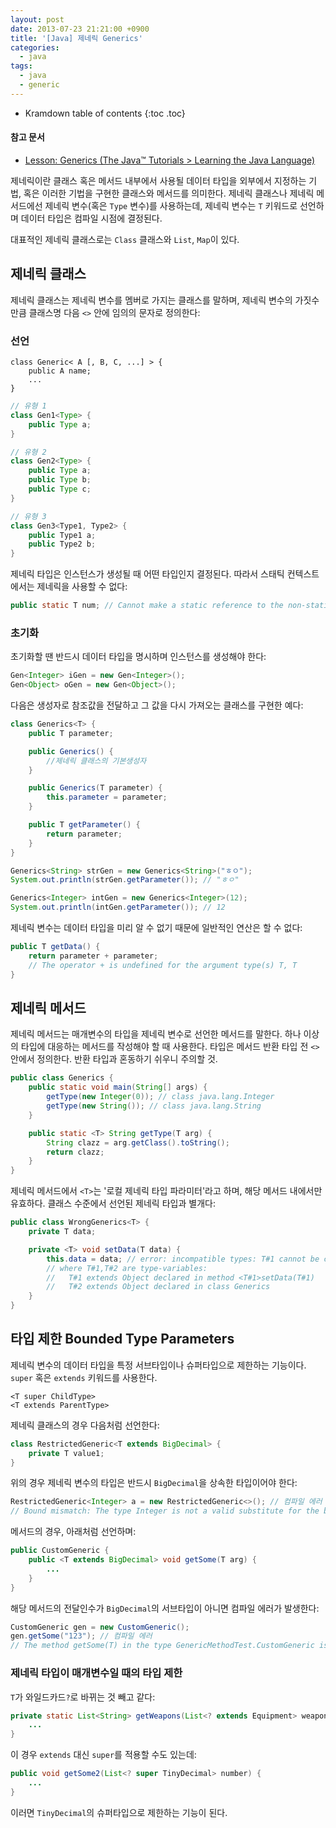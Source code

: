 ```yaml
---
layout: post
date: 2013-07-23 21:21:00 +0900
title: '[Java] 제네릭 Generics'
categories:
  - java
tags:
  - java
  - generic
---
```


* Kramdown table of contents
{:toc .toc}

#### 참고 문서

- [Lesson: Generics (The Java™ Tutorials > Learning the Java Language)](https://docs.oracle.com/javase/tutorial/java/generics/index.html)

제네릭이란 클래스 혹은 메서드 내부에서 사용될 데이터 타입을 외부에서 지정하는 기법, 혹은 이러한 기법을 구현한 클래스와 메서드를 의미한다. 제네릭 클래스나 제네릭 메서드에선 제네릭 변수(혹은 `Type` 변수)를 사용하는데, 제네릭 변수는 `T` 키워드로 선언하며 데이터 타입은 컴파일 시점에 결정된다.

대표적인 제네릭 클래스로는 `Class` 클래스와 `List`, `Map`이 있다.


## 제네릭 클래스

제네릭 클래스는 제네릭 변수를 멤버로 가지는 클래스를 말하며, 제네릭 변수의 가짓수만큼 클래스명 다음 `<>` 안에 임의의 문자로 정의한다:

### 선언

```
class Generic< A [, B, C, ...] > {
    public A name;
    ...
}
```

```java
// 유형 1
class Gen1<Type> {
    public Type a;
}

// 유형 2
class Gen2<Type> {
    public Type a;
    public Type b;
    public Type c;
}

// 유형 3
class Gen3<Type1, Type2> {
    public Type1 a;
    public Type2 b;
}
```

제네릭 타입은 인스턴스가 생성될 때 어떤 타입인지 결정된다. 따라서 스태틱 컨텍스트에서는 제네릭을 사용할 수 없다:

```java
public static T num; // Cannot make a static reference to the non-static type T
```

### 초기화

초기화할 땐 반드시 데이터 타입을 명시하며 인스턴스를 생성해야 한다:

```java
Gen<Integer> iGen = new Gen<Integer>();
Gen<Object> oGen = new Gen<Object>();
```

다음은 생성자로 참조값을 전달하고 그 값을 다시 가져오는 클래스를 구현한 예다:

```java
class Generics<T> {
    public T parameter;

    public Generics() {
        //제네릭 클래스의 기본생성자
    }

    public Generics(T parameter) {
        this.parameter = parameter;
    }

    public T getParameter() {
        return parameter;
    }
}
```

```java
Generics<String> strGen = new Generics<String>("ㅎㅇ");
System.out.println(strGen.getParameter()); // "ㅎㅇ"

Generics<Integer> intGen = new Generics<Integer>(12);
System.out.println(intGen.getParameter()); // 12
```

제네릭 변수는 데이터 타입을 미리 알 수 없기 때문에 일반적인 연산은 할 수 없다:

```java
public T getData() {
    return parameter + parameter;
    // The operator + is undefined for the argument type(s) T, T
}
```


## 제네릭 메서드

제네릭 메서드는 매개변수의 타입을 제네릭 변수로 선언한 메서드를 말한다. 하나 이상의 타입에 대응하는 메서드를 작성해야 할 때 사용한다. 타입은 메서드 반환 타입 전 `<>` 안에서 정의한다. 반환 타입과 혼동하기 쉬우니 주의할 것.

```java
public class Generics {
    public static void main(String[] args) {
        getType(new Integer(0)); // class java.lang.Integer
        getType(new String()); // class java.lang.String
    }

    public static <T> String getType(T arg) {
        String clazz = arg.getClass().toString();
        return clazz;
    }
}
```

제네릭 메서드에서 `<T>`는 '로컬 제네릭 타입 파라미터'라고 하며, 해당 메서드 내에서만 유효하다. 클래스 수준에서 선언된 제네릭 타입과 별개다:

```java
public class WrongGenerics<T> {
    private T data;

    private <T> void setData(T data) {
        this.data = data; // error: incompatible types: T#1 cannot be converted to T#2
        // where T#1,T#2 are type-variables:
        //   T#1 extends Object declared in method <T#1>setData(T#1)
        //   T#2 extends Object declared in class Generics
    }
}
```



## 타입 제한 Bounded Type Parameters

제네릭 변수의 데이터 타입을 특정 서브타입이나 슈퍼타입으로 제한하는 기능이다. `super` 혹은 `extends` 키워드를 사용한다.

```
<T super ChildType>
<T extends ParentType>
```

제네릭 클래스의 경우 다음처럼 선언한다:

```java
class RestrictedGeneric<T extends BigDecimal> {
    private T value1;
}
```

위의 경우 제네릭 변수의 타입은 반드시 `BigDecimal`을 상속한 타입이어야 한다:

```java
RestrictedGeneric<Integer> a = new RestrictedGeneric<>(); // 컴파일 에러
// Bound mismatch: The type Integer is not a valid substitute for the bounded parameter <T extends BigDecimal> of the type RestrictedGeneric<T>
```

메서드의 경우, 아래처럼 선언하며:

```java
public CustomGeneric {
    public <T extends BigDecimal> void getSome(T arg) {
        ...
    }
}
```

해당 메서드의 전달인수가 `BigDecimal`의 서브타입이 아니면 컴파일 에러가 발생한다:

```java
CustomGeneric gen = new CustomGeneric();
gen.getSome("123"); // 컴파일 에러
// The method getSome(T) in the type GenericMethodTest.CustomGeneric is not applicable for the arguments (String)
```

### 제네릭 타입이 매개변수일 때의 타입 제한

`T`가 와일드카드`?`로 바뀌는 것 빼고 같다:

```java
private static List<String> getWeapons(List<? extends Equipment> weaponList) {
    ...
}
```

이 경우 `extends` 대신 `super`를 적용할 수도 있는데:

```java
public void getSome2(List<? super TinyDecimal> number) {
    ...
}
```

이러면 `TinyDecimal`의 슈퍼타입으로 제한하는 기능이 된다.
